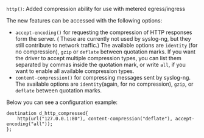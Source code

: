 `http()`: Added compression ability for use with metered egress/ingress

The new features can be accessed with the following options:
 * `accept-encoding()` for requesting the compression of HTTP responses form the server. ( These are currently not used by syslog-ng, but they still contribute to network traffic.) The available options are `identity` (for no compression), `gzip` or `deflate` between quotation marks. If you want the driver to accept multiple compression types, you can list them separated by commas inside the quotation mark, or write `all`, if you want to enable all available compression types.
 * `content-compression()` for compressing messages sent by syslog-ng. The available options are `identity`(again, for no compression), `gzip`, or `deflate` between quotation marks.
 
 Below you can see a configuration example:
 
```
destination d_http_compressed{
	http(url("127.0.0.1:80"), content-compression("deflate"), accept-encoding("all"));
};
```

